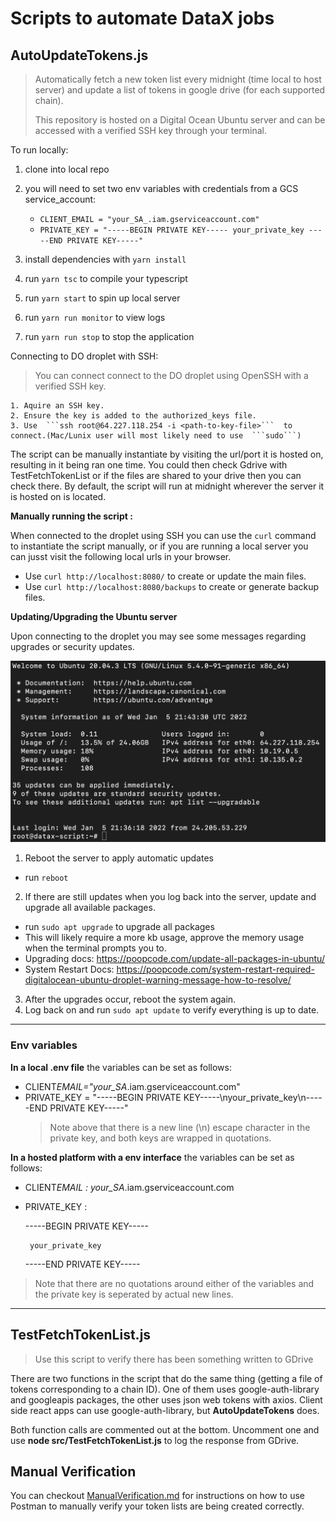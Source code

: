 # Scripts to automate DataX jobs

## AutoUpdateTokens.js

> Automatically fetch a new token list every midnight (time local to host server) and update a list of tokens in google drive (for each supported chain).
>
> This repository is hosted on a Digital Ocean Ubuntu server and can be accessed with a verified SSH key through your terminal.

To run locally:

1. clone into local repo
2. you will need to set two env variables with credentials from a GCS service_account:

   - `CLIENT_EMAIL = "your_SA_.iam.gserviceaccount.com"`
   - `PRIVATE_KEY = "-----BEGIN PRIVATE KEY----- your_private_key -----END PRIVATE KEY-----"`

3. install dependencies with `yarn install`
4. run `yarn tsc` to compile your typescript
5. run `yarn start` to spin up local server
6. run `yarn run monitor` to view logs
7. run `yarn run stop` to stop the application

Connecting to DO droplet with SSH:

> You can connect connect to the DO droplet using OpenSSH with a verified SSH key.

    1. Aquire an SSH key.
    2. Ensure the key is added to the authorized_keys file.
    3. Use  ```ssh root@64.227.118.254 -i <path-to-key-file>```  to connect.(Mac/Lunix user will most likely need to use  ```sudo```)

The script can be manually instantiate by visiting the url/port it is hosted on, resulting in it being ran one time. You could then check Gdrive with TestFetchTokenList or if the files are shared to your drive then you can check there. By default, the script will run at midnight wherever the server it is hosted on is located.

**Manually running the script :**

When connected to the droplet using SSH you can use the `curl` command to instantiate the script manually, or if you are running a local server you can jusst visit the following local urls in your browser.

- Use `curl http://localhost:8080/` to create or update the main files.
- Use `curl http://localhost:8080/backups` to create or generate backup files.

**Updating/Upgrading the Ubuntu server**

Upon connecting to the droplet you may see some messages regarding upgrades or security updates.

![Update Message](images/updatesExample.png)

1. Reboot the server to apply automatic updates

- run `reboot`

2. If there are still updates when you log back into the server, update and upgrade all available packages.

- run `sudo apt upgrade` to upgrade all packages
- This will likely require a more kb usage, approve the memory usage when the terminal prompts you to.
- Upgrading docs: https://poopcode.com/update-all-packages-in-ubuntu/
- System Restart Docs: https://poopcode.com/system-restart-required-digitalocean-ubuntu-droplet-warning-message-how-to-resolve/

3. After the upgrades occur, reboot the system again.
4. Log back on and run `sudo apt update` to verify everything is up to date.

<hr />

### Env variables

**In a local .env file** the variables can be set as follows:

- CLIENT*EMAIL="your_SA*.iam.gserviceaccount.com"
- PRIVATE_KEY = "-----BEGIN PRIVATE KEY-----\nyour_private_key\n-----END PRIVATE KEY-----"
  > Note above that there is a new line (\n) escape character in the private key, and both keys are wrapped in quotations.

**In a hosted platform with a env interface** the variables can be set as follows:

- CLIENT*EMAIL : your_SA*.iam.gserviceaccount.com
- PRIVATE_KEY :

  -----BEGIN PRIVATE KEY-----

       your_private_key


  -----END PRIVATE KEY-----

> Note that there are no quotations around either of the variables and the private key is seperated by actual new lines.

<hr />

## TestFetchTokenList.js

> Use this script to verify there has been something written to GDrive

There are two functions in the script that do the same thing (getting a file of tokens corresponding to a chain ID). One of them uses google-auth-library and googleapis packages, the other uses json web tokens with axios. Client side react apps can use google-auth-library, but **AutoUpdateTokens** does.

Both function calls are commented out at the bottom. Uncomment one and use **node src/TestFetchTokenList.js** to log the response from GDrive.

## Manual Verification

You can checkout [ManualVerification.md](ManualVerification.md) for instructions on how to use Postman to manually verify your token lists are being created correctly.

